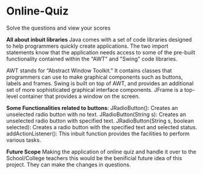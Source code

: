 # Online-Quiz
Solve the questions and view your scores

**All about inbuit libraries**
Java comes with a set of code libraries designed to help programmers quickly create applications.
The two import statements know that the application needs access to some of the pre-built functionality contained within the "AWT" and "Swing" code libraries.

AWT stands for “Abstract Window Toolkit.” It contains classes that programmers can use to make graphical components such as buttons, labels and frames. 
Swing is built on top of AWT, and provides an additional set of more sophisticated graphical interface components. 
JFrame is a top-level container that provides a window on the screen.

**Some Functionalities related to buttons**:
JRadioButton(): Creates an unselected radio button with no text.
JRadioButton(String s): Creates an unselected radio button with specified text.
JRadioButton(String s, boolean selected): Creates a radio button with the specified text and selected status.
addActionListener(): This inbuit function provides the facilities to perform various tasks.

**Future Scope**
Making the application of online quiz and handle it over to the School/College teachers this would be the benificial future idea of this project.
They can make the changes in questions.

